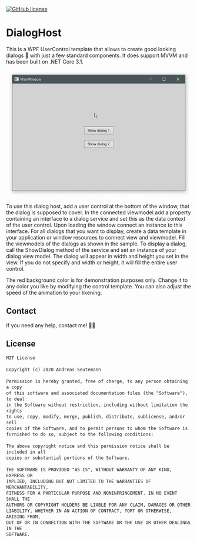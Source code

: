[![GitHub license](https://img.shields.io/badge/License-MIT-blue.svg)](LICENSE)

# DialogHost
This is a WPF UserControl template that allows to create good looking dialogs :speech_balloon: with just a few standard components. It does support MVVM and has been built on .NET Core 3.1.

![](SampleAnimation.gif)

To use this dialog host, add a user control at the bottom of the window, that the dialog is supposed to cover. In the connected viewmodel add a property containing an interface to a dialog service and set this as the data context of the user control. Upon loading the window connect an instance to this interface. For all dialogs that you want to display, create a data template in your application or window resources to connect view and viewmodel. Fill the viewmodels of the dialogs as shown in the sample. To display a dialog, call the ShowDialog method of the service and set an instance of your dialog view model. The dialog will appear in width and height you set in the view. If you do not specify and width or height, it will fill the entire user control.

The red background color is for demonstration purposes only. Change it to any color you like by modifying the control template. You can also adjust the speed of the animation to your likening.

## Contact
If you need any help, contact me! :raising_hand_man:

## License
```
MIT License

Copyright (c) 2020 Andreas Seutemann

Permission is hereby granted, free of charge, to any person obtaining a copy
of this software and associated documentation files (the "Software"), to deal
in the Software without restriction, including without limitation the rights
to use, copy, modify, merge, publish, distribute, sublicense, and/or sell
copies of the Software, and to permit persons to whom the Software is
furnished to do so, subject to the following conditions:

The above copyright notice and this permission notice shall be included in all
copies or substantial portions of the Software.

THE SOFTWARE IS PROVIDED "AS IS", WITHOUT WARRANTY OF ANY KIND, EXPRESS OR
IMPLIED, INCLUDING BUT NOT LIMITED TO THE WARRANTIES OF MERCHANTABILITY,
FITNESS FOR A PARTICULAR PURPOSE AND NONINFRINGEMENT. IN NO EVENT SHALL THE
AUTHORS OR COPYRIGHT HOLDERS BE LIABLE FOR ANY CLAIM, DAMAGES OR OTHER
LIABILITY, WHETHER IN AN ACTION OF CONTRACT, TORT OR OTHERWISE, ARISING FROM,
OUT OF OR IN CONNECTION WITH THE SOFTWARE OR THE USE OR OTHER DEALINGS IN THE
SOFTWARE.
```
